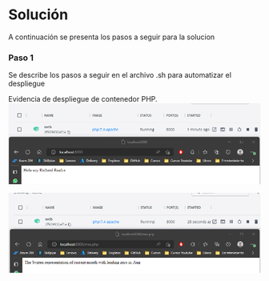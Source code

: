 # Solución

A continuación se presenta los pasos a seguir para la solucion

### Paso 1

Se describe los pasos a seguir en el archivo .sh para automatizar el despliegue

Evidencia de despliegue de contenedor PHP.
![Creacion contenedor](./images/nombre.png)

![Creacion contenedor](./images/mes.png)
